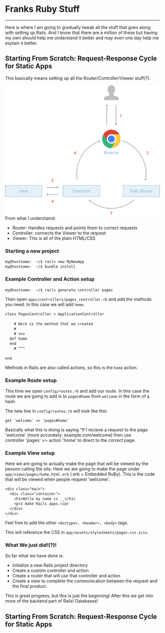 # Franks Ruby Stuff
---

Here is where I am going to gradually tweak all the stuff that 
goes along with setting up Rails. And I know that there are a
million of these but having my own should help me understand it
better and may even one day help me explain it better. 

## Starting From Scratch: Request-Response Cycle for Static Apps

This basically means setting up all the Router/Controller/Viewer 
stuff(?). 

![This is what it looks like](resources/request-response-cycle-static.png)
From what I understamd: 

 + Router: Handles requests and points them to correct requests
 + Controller: connects the Viewer to the request 
 + Viewer: This is all of the plain HTML/CSS

### Starting a new project


```
my@hostname:  ~/$ rails new MyNewApp
my@hostname:  ~/$ bundle install
```


### Example Controller and Action setup

```
my@hostname:  ~/$ rails generate controller pages
```

Then open `apps/controllers/pages_controller.rb` and add 
the methods you need. In this case we will add `home`. 

```
class PagesController < ApplicationController 
  
    # Here is the method that we created 
    #
    # vvv
  def home
  end
    # ^^^

end
```

Methods in Rails are also called actions, so this is the 
`home` action. 

### Example Route setup

This time we open `config/routes.rb` and add our route. In this 
case the route we are going to add is to `pages#home` from `welcome`
in the form of a hash. 

The new line in `config/routes.rb` will look like this: 
```
get 'welcome' => 'pages#home'
```

Basically what this is doing is saying "If I recieve a request to the 
page 'welcome' (more accurately: example.com/welcome) then use  
controller 'pages' >> action 'home' to direct to the correct page. 

### Example View setup

Here we are going to actually make the page that will be viewed by the 
peoson calling the site. Here we are going to make the page under
`app/views/pages/home.html.erb` (.erb = Embedded RuBy). This is the 
code that will be viewed when people request 'welcome'. 
```
<div class="main">
  <div class="container">
    <h1>Hello my name is __</h1>
    <p>I make Rails apps.</p>
  </div>
</div>
```
Feel free to add the other `<doctype>, <header>, <body>` tags. 

This will reference the CSS in `app/assets/stylesheets/pages.css.scss`. 

### What We just did!(?)!

So far what we have done is:

 + Initialize a new Rails project directory
 + Create a custom controller and action 
 + Create a router that will _use_ that controller and action
 + Create a view to complete the communication between the 
request and the final product. 

This is great progress, but this is just the beginning! After this we get 
into more of the backend part of Rails! Databases!


## Starting From Scratch: Request-Response Cycle for Static Apps


